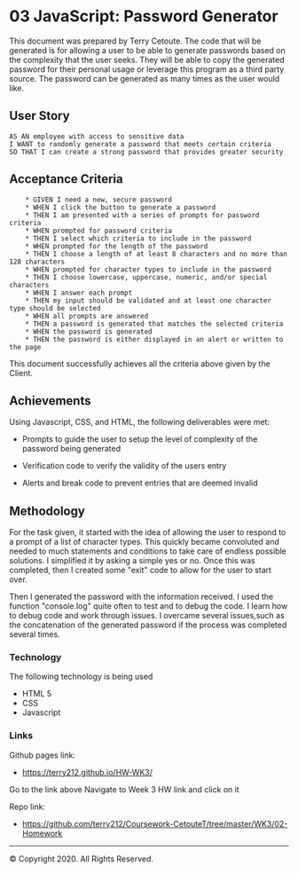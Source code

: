 # 03 JavaScript: Password Generator

This document was prepared by Terry Cetoute. The code that will be generated is for allowing a user to be able to generate passwords based on the complexity that the user seeks. They will be able to copy the generated password for their personal usage or leverage this program as a third party source. The password can be generated as many times as the user would like.

## User Story

```
AS AN employee with access to sensitive data
I WANT to randomly generate a password that meets certain criteria
SO THAT I can create a strong password that provides greater security
```

## Acceptance Criteria

```
    * GIVEN I need a new, secure password
    * WHEN I click the button to generate a password
    * THEN I am presented with a series of prompts for password criteria
    * WHEN prompted for password criteria
    * THEN I select which criteria to include in the password
    * WHEN prompted for the length of the password
    * THEN I choose a length of at least 8 characters and no more than 128 characters
    * WHEN prompted for character types to include in the password
    * THEN I choose lowercase, uppercase, numeric, and/or special characters
    * WHEN I answer each prompt
    * THEN my input should be validated and at least one character type should be selected
    * WHEN all prompts are answered
    * THEN a password is generated that matches the selected criteria
    * WHEN the password is generated
    * THEN the password is either displayed in an alert or written to the page
```

This document successfully achieves all the criteria above given by the Client.

## Achievements

Using Javascript, CSS, and HTML, the following deliverables were met:

* Prompts to guide the user to setup the level of complexity of the password being generated

* Verification code to verify the validity of the users entry

* Alerts and break code to prevent entries that are deemed invalid

## Methodology

For the task given, it started with the idea of allowing the user to respond to a prompt of a list of character types. This quickly became convoluted and needed to much statements and conditions to take care of endless possible solutions. I simplified it by asking a simple yes or no. Once this was completed, then I created some "exit" code to allow for the user to start over.

Then I generated the password with the information received. I used the function "console.log" quite often to test and to debug the code. I learn how to debug code and work through issues. I overcame several issues,such as the concatenation of the generated password if the process was completed several times.

### Technology

The following technology is being used

  * HTML 5
  * CSS
  * Javascript

### Links

Github pages link:

   * <https://terry212.github.io/HW-WK3/>

Go to the link above
Navigate to Week 3 HW link and click on it

Repo link:

   * <https://github.com/terry212/Coursework-CetouteT/tree/master/WK3/02-Homework>

- - -

© Copyright 2020. All Rights Reserved.